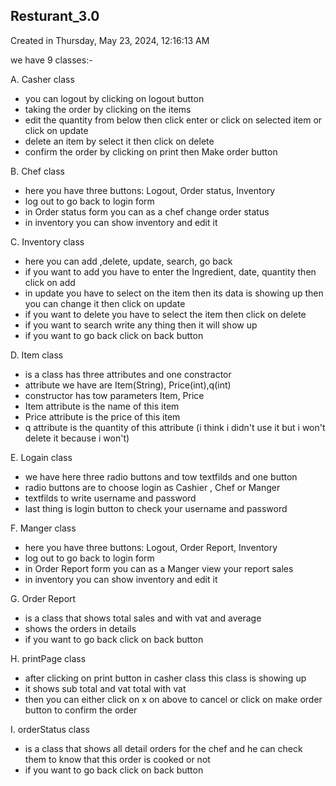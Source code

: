 ## Resturant_3.0

Created in ‎‎Thursday, ‎May ‎23, ‎2024, ‏‎12:16:13 AM

we have 9 classes:-

A. Casher class
- you can logout by clicking on logout button
- taking the order by clicking on the items
- edit the quantity from below then click enter or click on selected item or click on update
- delete an item by select it then click on delete
- confirm the order by clicking on print then Make order button


B. Chef class
- here you have three buttons: Logout, Order status, Inventory
- log out to go back to login form
- in Order status form you can as a chef change order status 
- in inventory you can show inventory and edit it


C. Inventory class 
- here you can add ,delete, update, search, go back
- if you want to add you have to enter the Ingredient, date, quantity then click on add
- in update you have to select on the item then its data is showing up then you can change it then click on update
- if you want to delete you have to select the item then click on delete
- if you want to search write any thing then it will show up
- if you want to go back click on back button


D. Item class 
- is a class has three attributes and one constractor
- attribute we have are Item(String), Price(int),q(int)
- constructor has tow parameters Item, Price 
- Item attribute is the name of this item
- Price attribute is the price of this item
- q attribute is the quantity of this attribute (i think i didn't use it but i won't delete it because i won't)


E. Logain class 
- we have here three radio buttons and tow textfilds and one button
- radio buttons are to choose login as Cashier , Chef or Manger
- textfilds to write username and password
- last thing is login button to check your username and password



F. Manger class
- here you have three buttons: Logout, Order Report, Inventory
- log out to go back to login form
- in Order Report form you can as a Manger view your report sales 
- in inventory you can show inventory and edit it


G. Order Report
- is a class that shows total sales and with vat and average
- shows the orders in details
- if you want to go back click on back button


H. printPage class
- after clicking on print button in casher class this class is showing up 
- it shows sub total and vat total with vat
- then you can either click on x on above to cancel or click on make order button to confirm the order



I. orderStatus class 
- is a class that shows all detail orders for the chef and he can check them to know that this order is cooked or not 
- if you want to go back click on back button
